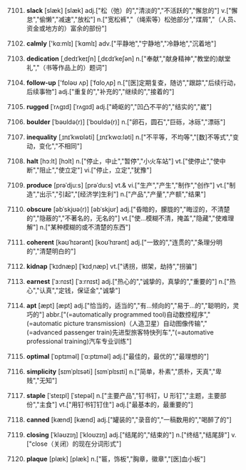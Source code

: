 7101. **slack**
[slæk]  [slæk]
adj.["松（弛）的","清淡的","不活跃的","懈怠的"]  v.["懈怠","偷懒","减速","放松"]  n.["宽松裤","（绳索等）松弛部分","煤屑","（人员、资金或地方的）富余的部份"]  

7102. **calmly**
['kɑ:mlɪ]  [ˈkɑmlɪ]
adv.["平静地","宁静地","冷静地","沉着地"]  

7103. **dedication**
[ˌdedɪˈkeɪʃn]  [ˌdɛdɪˈkeʃən]
n.["奉献","献身精神","教堂的)献堂礼","（书等作品上的）题词"]  

7104. **follow-up**
['fɒləʊ ʌp]  [ˈfɑloˌʌp]
n.["[医]定期复查，随访","跟踪","后续行动，后续事物"]  adj.["重复的","补充的","继续的","接着的"]  

7105. **rugged**
[ˈrʌgɪd]  [ˈrʌɡɪd]
adj.["崎岖的","凹凸不平的","结实的","崴"]  

7106. **boulder**
[ˈbəʊldə(r)]  [ˈboʊldə(r)]
n.["卵石，圆石","巨砾，冰砾","漂砾"]  

7107. **inequality**
[ˌɪnɪˈkwɒləti]  [ˌɪnɪˈkwɑ:ləti]
n.["不平等，不均等","[数]不等式","变动，变化","不相同"]  

7108. **halt**
[hɔ:lt]  [hɔlt]
n.["停止，中止","暂停","小火车站"]  vt.["使停止","使中断","阻止","使立定"]  vi.["停止，立定","犹豫"]  

7109. **produce**
[prəˈdju:s]  [prəˈdu:s]
vt.& vi.["生产","产生","制作","创作"]  vt.["制造","出示","引起","[经济学]生利"]  n.["产品","产量","产额","结果"]  

7110. **obscure**
[əbˈskjʊə(r)]  [əbˈskjʊr]
adj.["昏暗的，朦胧的","晦涩的，不清楚的","隐蔽的","不著名的，无名的"]  vt.["使…模糊不清，掩盖","隐藏","使难理解"]  n.["某种模糊的或不清楚的东西"]  

7111. **coherent**
[kəʊˈhɪərənt]  [koʊˈhɪrənt]
adj.["一致的","连贯的","条理分明的","清楚明白的"]  

7112. **kidnap**
[ˈkɪdnæp]  [ˈkɪdˌnæp]
vt.["诱拐，绑架，劫持","拐骗"]  

7113. **earnest**
[ˈɜ:nɪst]  [ˈɜ:rnɪst]
adj.["热心的","诚挚的，真挚的","重要的"]  n.["热心","认真","定钱，保证金","诚挚"]  

7114. **apt**
[æpt]  [æpt]
adj.["恰当的，适当的","有…倾向的","易于…的","聪明的，灵巧的"]  abbr.["(=automatically programmed tool)自动数控程序","(=automatic picture transmission)（人造卫星）自动图像传输","(=advanced passenger train)先进型旅客特快列车","(=automative professional training)汽车专业训练"]  

7115. **optimal**
[ˈɒptɪməl]  [ˈɑ:ptɪməl]
adj.["最佳的，最优的","最理想的"]  

7116. **simplicity**
[sɪmˈplɪsəti]  [sɪmˈplɪsɪti]
n.["简单，朴素","质朴，天真","卑贱","无知"]  

7117. **staple**
[ˈsteɪpl]  [ˈstepəl]
n.["主要产品","钉书钉，U 形钉","主题，主要部份","主食"]  vt.["用钉书钉钉住"]  adj.["最基本的，最重要的"]  

7118. **canned**
[kænd]  [kænd]
adj.["罐装的","录音的","一稿数用的","喝醉了的"]  

7119. **closing**
[ˈkləʊzɪŋ]  [ˈkloʊzɪŋ]
adj.["结尾的","结束的"]  n.["终结","结尾辞"]  v.["close（关闭）的现在分词形式"]  

7120. **plaque**
[plæk]  [plæk]
n.["匾，饰板","胸章，徽章","[医]血小板"]  

